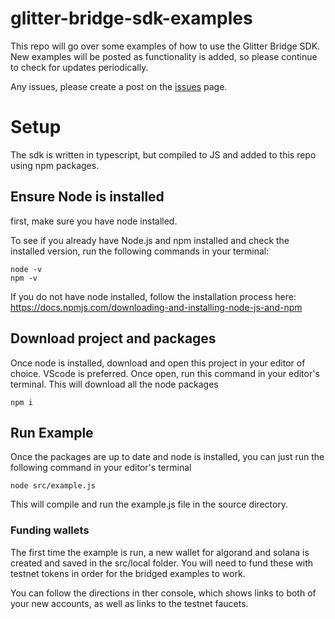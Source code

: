 # glitter-bridge-sdk-examples
This repo will go over some examples of how to use the Glitter Bridge SDK.  New examples will be posted as functionality is added, so please continue to check for updates periodically.

Any issues, please create a post on the [issues](https://github.com/Glitter-Finance/glitter-bridge-sdk-examples/issues) page.

# Setup
The sdk is written in typescript, but compiled to JS and added to this repo using npm packages.  

## Ensure Node is installed

first, make sure you have node installed. 

To see if you already have Node.js and npm installed and check the installed version, run the following commands in your terminal:

```
node -v
npm -v
```

If you do not have node installed, follow the installation process here:  
https://docs.npmjs.com/downloading-and-installing-node-js-and-npm

## Download project and packages
Once node is installed, download and open this project in your editor of choice.  VScode is preferred.  Once open, run this command in your editor's terminal.  This will download all the node packages

```
npm i
```

## Run Example

Once the packages are up to date and node is installed, you can just run the following command in your editor's terminal 

```
node src/example.js
```

This will compile and run the example.js file in the source directory.  

### Funding wallets
The first time the example is run, a new wallet for algorand and solana is created and saved in the src/local folder.  You will need to fund these with testnet tokens in order for the bridged examples to work. 

You can follow the directions in ther console, which shows links to both of your new accounts, as well as links to the testnet faucets.
